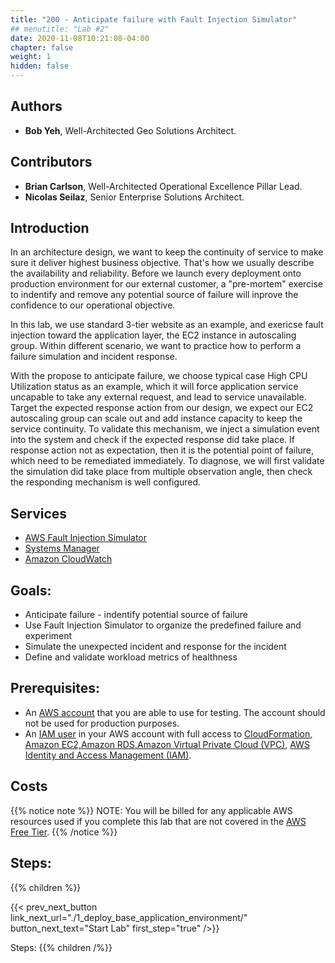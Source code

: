 ```yaml
---
title: "200 - Anticipate failure with Fault Injection Simulator"
## menutitle: "Lab #2"
date: 2020-11-08T10:21:08-04:00
chapter: false
weight: 1
hidden: false
---
```


## Authors
* **Bob Yeh**, Well-Architected Geo Solutions Architect.

## Contributors
* **Brian Carlson**, Well-Architected Operational Excellence Pillar Lead.
* **Nicolas Seilaz**, Senior Enterprise Solutions Architect.

## Introduction

In an architecture design, we want to keep the continuity of service to make sure it deliver highest business objective. That's how we usually describe the availability and reliability. Before we launch every deployment onto production environment for our external customer, a "pre-mortem" exercise to indentify and remove any potential source of failure will inprove the confidence to our operational objective. 

In this lab, we use standard 3-tier website as an example, and exericse fault injection toward the application layer, the EC2 instance in autoscaling group. Within different scenario, we want to practice how to perform a failure simulation and incident response. 

With the propose to anticipate failure, we choose typical case High CPU Utilization status as an example, which it will force application service uncapable to take any external request, and lead to service unavailable. Target the expected response action from our design, we expect our EC2 autoscaling group can scale out and add instance capacity to keep the service continuity.
To validate this mechanism, we inject a simulation event into the system and check if the expected response did take place. If response action not as expectation, then it is the potential point of failure, which need to be remediated immediately. To diagnose, we will first validate the simulation did take place from multiple observation angle, then check the responding mechanism is well configured. 

## Services 
* [AWS Fault Injection Simulator](https://docs.aws.amazon.com/fis/latest/userguide/what-is.html)
* [Systems Manager](https://docs.aws.amazon.com/systems-manager/latest/userguide/systems-manager-automation.html)
* [Amazon CloudWatch](https://docs.aws.amazon.com/AmazonCloudWatch/latest/monitoring/WhatIsCloudWatch.html)

## Goals: 

* Anticipate failure - indentify potential source of failure
* Use Fault Injection Simulator to organize the predefined failure and experiment
* Simulate the unexpected incident and response for the incident
* Define and validate workload metrics of healthness

## Prerequisites:

* An [AWS account](https://portal.aws.amazon.com/gp/aws/developer/registration/index.html) that you are able to use for testing. The account should not be used for production purposes.  
* An [IAM user](https://docs.aws.amazon.com/IAM/latest/UserGuide/id_users.html) in your AWS account with full access to [CloudFormation,](https://aws.amazon.com/cloudformation/) [Amazon EC2,](https://aws.amazon.com/ec2/)[Amazon RDS,](https://aws.amazon.com/rds/)[Amazon Virtual Private Cloud (VPC),](https://aws.amazon.com/vpc/) [AWS Identity and Access Management (IAM)](https://aws.amazon.com/iam/).  

## Costs

{{% notice note %}}
NOTE: You will be billed for any applicable AWS resources used if you complete this lab that are not covered in the [AWS Free Tier](https://aws.amazon.com/free/).
{{% /notice %}}

## Steps:

{{% children  %}}


{{< prev_next_button link_next_url="./1_deploy_base_application_environment/" button_next_text="Start Lab" first_step="true" />}}

Steps:
{{% children  /%}}
